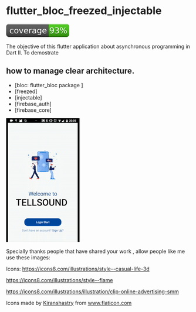 # flutter_bloc_freezed_injectable

![Coverage](./coverage_badge.svg?sanitize=true)

The objective of this flutter application about asynchronous programming in Dart II.
To demostrate 
## how to manage clear architecture.
 
 - [bloc: flutter_bloc package ] 
 - [freezed]
 - [injectable]
 - [firebase_auth]
 - [firebase_core]


  
  

![Output sample](video.gif)






Specially thanks people  that have shared your work , allow people like me use these images:

Icons:
https://icons8.com/illustrations/style--casual-life-3d 

https://icons8.com/illustrations/style--flame

https://icons8.com/illustrations/illustration/clip-online-advertising-smm

<div>Icons made by <a href="https://www.flaticon.com/authors/kiranshastry" title="Kiranshastry">Kiranshastry</a> from <a href="https://www.flaticon.com/" title="Flaticon">www.flaticon.com</a></div>

